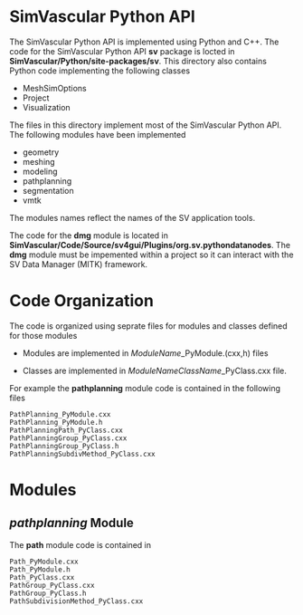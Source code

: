 
# SimVascular Python API 

The SimVascular Python API is implemented using Python and C++. The code for the SimVascular Python API **sv** package is locted in **SimVascular/Python/site-packages/sv**. This directory also contains Python code implementing the following classes

- MeshSimOptions 
- Project
- Visualization

The files in this directory implement most of the SimVascular Python API. The following modules have been implemented 

- geometry
- meshing
- modeling
- pathplanning
- segmentation
- vmtk

The modules names reflect the names of the SV application tools.

The code for the **dmg** module is located in **SimVascular/Code/Source/sv4gui/Plugins/org.sv.pythondatanodes**. The  **dmg** module must be impemented within a project so it can interact with the SV Data Manager (MITK) framework.


# Code Organization

The code is organized using seprate files for modules and classes defined for those modules

  - Modules are implemented in *ModuleName*\_PyModule.(cxx,h) files
  
  - Classes are implemented in *ModuleNameClassName*\_PyClass.cxx file. 

For example the **pathplanning** module code is contained in the following files
```
PathPlanning_PyModule.cxx
PathPlanning_PyModule.h
PathPlanningPath_PyClass.cxx
PathPlanningGroup_PyClass.cxx
PathPlanningGroup_PyClass.h
PathPlanningSubdivMethod_PyClass.cxx
```


# Modules

## _pathplanning_ Module

The **path** module code is contained in
```
Path_PyModule.cxx
Path_PyModule.h
Path_PyClass.cxx
PathGroup_PyClass.cxx
PathGroup_PyClass.h
PathSubdivisionMethod_PyClass.cxx
```

